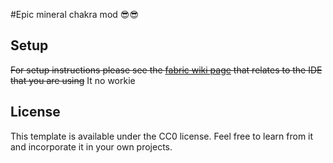 #Epic mineral chakra mod 😎😎

## Setup

~~For setup instructions please see the [fabric wiki page](https://fabricmc.net/wiki/tutorial:setup) that relates to the IDE that you are using~~
It no workie

## License

This template is available under the CC0 license. Feel free to learn from it and incorporate it in your own projects.